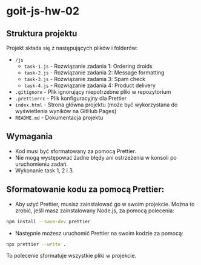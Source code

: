 # goit-js-hw-02

## Struktura projektu
Projekt składa się z następujących plików i folderów:
- `/js`
  - `task-1.js` - Rozwiązanie zadania 1: Ordering droids
  - `task-2.js` - Rozwiązanie zadania 2: Message formatting
  - `task-3.js` - Rozwiązanie zadania 3: Spam check
  - `task-4.js` - Rozwiązanie zadania 4: Product delivery
- `.gitignore` - Plik ignorujący niepotrzebne pliki w repozytorium
- `.prettierrc` - Plik konfiguracyjny dla Prettier
- `index.html` - Strona główna projektu (może być wykorzystana do wyświetlenia wyników na GitHub Pages)
- `README.md` - Dokumentacja projektu

## Wymagania
- Kod musi być sformatowany za pomocą Prettier.
- Nie mogą występować żadne błędy ani ostrzeżenia w konsoli po uruchomieniu zadań.
- Wykonanie task 1, 2 i 3.


## Sformatowanie kodu za pomocą Prettier:

* Aby użyć Prettier, musisz zainstalować go w swoim projekcie. Można to zrobić, jeśli masz zainstalowany Node.js, za pomocą polecenia:
  
```bash
npm install --save-dev prettier
```

* Następnie możesz uruchomić Prettier na swoim kodzie za pomocą:

```bash
npx prettier --write .
```

To polecenie sformatuje wszystkie pliki w projekcie.

